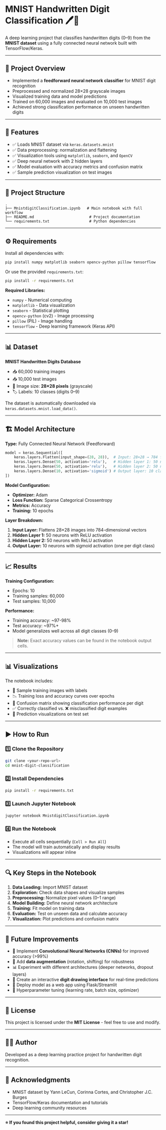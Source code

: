 # MNIST Handwritten Digit Classification 🖊️🔢

A deep learning project that classifies handwritten digits (0–9) from the **MNIST dataset** using a fully connected neural network built with TensorFlow/Keras.

---

## 📌 Project Overview

- Implemented a **feedforward neural network classifier** for MNIST digit recognition
- Preprocessed and normalized 28×28 grayscale images
- Visualized training data and model predictions
- Trained on 60,000 images and evaluated on 10,000 test images
- Achieved strong classification performance on unseen handwritten digits

---

## 🚀 Features

- ✅ Loads MNIST dataset via `keras.datasets.mnist`
- ✅ Data preprocessing: normalization and flattening
- ✅ Visualization tools using `matplotlib`, `seaborn`, and `OpenCV`
- ✅ Deep neural network with 2 hidden layers
- ✅ Model evaluation with accuracy metrics and confusion matrix
- ✅ Sample prediction visualization on test images

---

## 📂 Project Structure

```
.
├── MnistdigitClassification.ipynb   # Main notebook with full workflow
├── README.md                         # Project documentation
└── requirements.txt                  # Python dependencies
```

---

## ⚙️ Requirements

Install all dependencies with:

```bash
pip install numpy matplotlib seaborn opencv-python pillow tensorflow
```

Or use the provided `requirements.txt`:

```bash
pip install -r requirements.txt
```

**Required Libraries:**
- `numpy` - Numerical computing
- `matplotlib` - Data visualization
- `seaborn` - Statistical plotting
- `opencv-python` (cv2) - Image processing
- `pillow` (PIL) - Image handling
- `tensorflow` - Deep learning framework (Keras API)

---

## 📊 Dataset

**MNIST Handwritten Digits Database**
- 📥 60,000 training images
- 📥 10,000 test images
- 📐 Image size: **28×28 pixels** (grayscale)
- 🏷️ Labels: 10 classes (digits 0–9)

The dataset is automatically downloaded via `keras.datasets.mnist.load_data()`.

---

## 🏗️ Model Architecture

**Type:** Fully Connected Neural Network (Feedforward)

```python
model = keras.Sequential([
    keras.layers.Flatten(input_shape=(28, 28)),  # Input: 28×28 → 784 features
    keras.layers.Dense(50, activation='relu'),   # Hidden layer 1: 50 neurons
    keras.layers.Dense(50, activation='relu'),   # Hidden layer 2: 50 neurons
    keras.layers.Dense(10, activation='sigmoid') # Output layer: 10 classes
])
```

**Model Configuration:**
- **Optimizer:** Adam
- **Loss Function:** Sparse Categorical Crossentropy
- **Metrics:** Accuracy
- **Training:** 10 epochs

**Layer Breakdown:**
1. **Input Layer:** Flattens 28×28 images into 784-dimensional vectors
2. **Hidden Layer 1:** 50 neurons with ReLU activation
3. **Hidden Layer 2:** 50 neurons with ReLU activation
4. **Output Layer:** 10 neurons with sigmoid activation (one per digit class)

---

## 📈 Results

**Training Configuration:**
- Epochs: 10
- Training samples: 60,000
- Test samples: 10,000

**Performance:**
- Training accuracy: ~97-98%
- Test accuracy: ~97%+
- Model generalizes well across all digit classes (0–9)

> **Note:** Exact accuracy values can be found in the notebook output cells.

---

## 📊 Visualizations

The notebook includes:
- 📸 Sample training images with labels
- 📉 Training loss and accuracy curves over epochs
- 🎯 Confusion matrix showing classification performance per digit
- ✅ Correctly classified vs. ❌ misclassified digit examples
- 🔮 Prediction visualizations on test set

---

## ▶️ How to Run

### 1️⃣ Clone the Repository

```bash
git clone <your-repo-url>
cd mnist-digit-classification
```

### 2️⃣ Install Dependencies

```bash
pip install -r requirements.txt
```

### 3️⃣ Launch Jupyter Notebook

```bash
jupyter notebook MnistdigitClassification.ipynb
```

### 4️⃣ Run the Notebook

- Execute all cells sequentially (`Cell > Run All`)
- The model will train automatically and display results
- Visualizations will appear inline

---

## 🔍 Key Steps in the Notebook

1. **Data Loading:** Import MNIST dataset
2. **Exploration:** Check data shapes and visualize samples
3. **Preprocessing:** Normalize pixel values (0–1 range)
4. **Model Building:** Define neural network architecture
5. **Training:** Fit model on training data
6. **Evaluation:** Test on unseen data and calculate accuracy
7. **Visualization:** Plot predictions and confusion matrix

---

## 📌 Future Improvements

- 🧠 Implement **Convolutional Neural Networks (CNNs)** for improved accuracy (>99%)
- 🔄 Add **data augmentation** (rotation, shifting) for robustness
- 📊 Experiment with different architectures (deeper networks, dropout layers)
- 🎨 Create an interactive **digit drawing interface** for real-time predictions
- 🚀 Deploy model as a web app using Flask/Streamlit
- 🔧 Hyperparameter tuning (learning rate, batch size, optimizer)

---

## 📝 License

This project is licensed under the **MIT License** - feel free to use and modify.

---

## 👨‍💻 Author

Developed as a deep learning practice project for handwritten digit recognition.

---

## 🙏 Acknowledgments

- MNIST dataset by Yann LeCun, Corinna Cortes, and Christopher J.C. Burges
- TensorFlow/Keras documentation and tutorials
- Deep learning community resources

---

**⭐ If you found this project helpful, consider giving it a star!**
